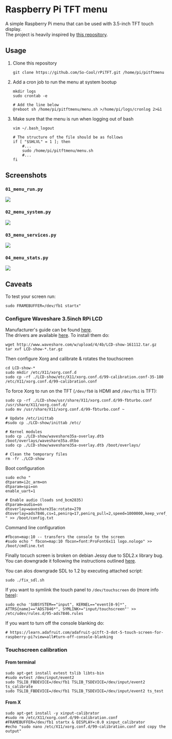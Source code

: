 # Raspberry Pi TFT menu #
A simple Raspberry Pi menu that can be used with 3.5-inch TFT touch display.  
The project is heavily inspired by [this repository](https://github.com/garthvh/pitftmenu).

## Usage ##
1. Clone this repository
    ```
    git clone https://github.com/So-Cool/rPiTFT.git /home/pi/pitftmenu
    ```

2. Add a cron job to run the menu at system bootup
    ```
    mkdir logs
    sudo crontab -e

    # Add the line below
    @reboot sh /home/pi/pitftmenu/menu.sh >/home/pi/logs/cronlog 2>&1
    ```

3. Make sure that the menu is run when logging out of bash
    ```
    vim ~/.bash_logout

    # The structure of the file should be as follows
    if [ "$SHLVL" = 1 ]; then
        #...
        sudo /home/pi/pitftmenu/menu.sh
        #...
    fi
    ```

## Screenshots ##
### `01_menu_run.py` ###
![](img/01.png)
### `02_menu_system.py` ###
![](img/02.png)
### `03_menu_services.py` ###
![](img/03.png)
### `04_menu_stats.py` ###
![](img/04.png)

## Caveats ##
To test your screen run:
```
sudo FRAMEBUFFER=/dev/fb1 startx"

```

### Configure Waveshare 3.5inch RPi LCD ###
Manufacturer's guide can be found [here](http://www.waveshare.com/wiki/3.5inch_RPi_LCD_(A)).  
The drivers are available [here](http://www.waveshare.com/w/upload/7/74/LCD-show-170309.tar.gz). To install them do:
```
wget http://www.waveshare.com/w/upload/4/4b/LCD-show-161112.tar.gz
tar xvf LCD-show-*.tar.gz
```

Then configure Xorg and calibrate & rotates the touchscreen
```
cd LCD-show-*
sudo mkdir /etc/X11/xorg.conf.d
sudo cp -rf ./LCD-show/etc/X11/xorg.conf.d/99-calibration.conf-35-180  /etc/X11/xorg.conf.d/99-calibration.conf
```

To force Xorg to run on the TFT (`/dev/fb0` is HDMI and  `/dev/fb1` is TFT):
```
sudo cp -rf ./LCD-show/usr/share/X11/xorg.conf.d/99-fbturbo.conf  /usr/share/X11/xorg.conf.d/
sudo mv /usr/share/X11/xorg.conf.d/99-fbturbo.conf ~

# Update /etc/inittab
#sudo cp ./LCD-show/inittab /etc/

# Kernel modules
sudo cp ./LCD-show/waveshare35a-overlay.dtb /boot/overlays/waveshare35a.dtbo
sudo cp ./LCD-show/waveshare35a-overlay.dtb /boot/overlays/

# Clean the temporary files
rm -fr ./LCD-show
```

Boot configuration
```
sudo echo "
dtparam=i2c_arm=on
dtparam=spi=on
enable_uart=1

# Enable audio (loads snd_bcm2835)
dtparam=audio=on
dtoverlay=waveshare35a:rotate=270
dtoverlay=ads7846,cs=1,penirq=17,penirq_pull=2,speed=1000000,keep_vref_on=1,swapxy=1,pmax=255,xohms=60,xmin=200,xmax=3900,ymin=200,ymax=3900
" >> /boot/config.txt
```

Command line configuration
```
#fbcon=map:10 -- transfers the console to the screen
#sudo echo " fbcon=map:10 fbcon=font:ProFont6x11 logo.nologo" >> /boot/cmdline.txt
```

Finally tocuch screen is broken on debian Jessy due to SDL2.x library bug. You can downgrade it following the instructions outlined [here](https://learn.adafruit.com/adafruit-2-4-pitft-hat-with-resistive-touchscreen-mini-kit/pitft-pygame-tips).

You can alos downgrade SDL to 1.2 by executing attached script:
```
sudo ./fix_sdl.sh
```

If you want to symlink the touch panel to `/dev/touchscreen` do (more info [here](https://github.com/notro/fbtft/wiki/FBTFT-on-Raspian#tslib-sdl-pygame)):
```
sudo echo 'SUBSYSTEM=="input", KERNEL=="event[0-9]*", ATTRS{name}=="ADS7846*", SYMLINK+="input/touchscreen"' >> /etc/udev/rules.d/95-ads7846.rules
```

If you want to turn off the console blanking do:
```
# https://learn.adafruit.com/adafruit-pitft-3-dot-5-touch-screen-for-raspberry-pi?view=all#turn-off-console-blanking
```

### Touchscreen calibration ##
#### From terminal ####
```
sudo apt-get install evtest tslib libts-bin
#sudo evtest /dev/input/event2
sudo TSLIB_FBDEVICE=/dev/fb1 TSLIB_TSDEVICE=/dev/input/event2 ts_calibrate
sudo TSLIB_FBDEVICE=/dev/fb1 TSLIB_TSDEVICE=/dev/input/event2 ts_test
```

#### From X ####
```
sudo apt-get install -y xinput-calibrator
#sudo rm /etc/X11/xorg.conf.d/99-calibration.conf
#FRAMEBUFFER=/dev/fb1 startx & DISPLAY=:0.0 xinput_calibrator
#echo "sudo nano /etc/X11/xorg.conf.d/99-calibration.conf and copy the output"
```
